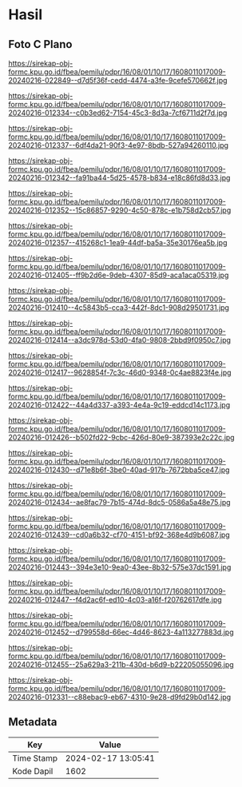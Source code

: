 # Hasil

## Foto C Plano

https://sirekap-obj-formc.kpu.go.id/fbea/pemilu/pdpr/16/08/01/10/17/1608011017009-20240216-022849--d7d5f36f-cedd-4474-a3fe-9cefe570662f.jpg

https://sirekap-obj-formc.kpu.go.id/fbea/pemilu/pdpr/16/08/01/10/17/1608011017009-20240216-012334--c0b3ed62-7154-45c3-8d3a-7cf6711d2f7d.jpg

https://sirekap-obj-formc.kpu.go.id/fbea/pemilu/pdpr/16/08/01/10/17/1608011017009-20240216-012337--6df4da21-90f3-4e97-8bdb-527a94260110.jpg

https://sirekap-obj-formc.kpu.go.id/fbea/pemilu/pdpr/16/08/01/10/17/1608011017009-20240216-012342--fa91ba44-5d25-4578-b834-e18c86fd8d33.jpg

https://sirekap-obj-formc.kpu.go.id/fbea/pemilu/pdpr/16/08/01/10/17/1608011017009-20240216-012352--15c86857-9290-4c50-878c-e1b758d2cb57.jpg

https://sirekap-obj-formc.kpu.go.id/fbea/pemilu/pdpr/16/08/01/10/17/1608011017009-20240216-012357--415268c1-1ea9-44df-ba5a-35e30176ea5b.jpg

https://sirekap-obj-formc.kpu.go.id/fbea/pemilu/pdpr/16/08/01/10/17/1608011017009-20240216-012405--ff9b2d6e-9deb-4307-85d9-aca1aca05319.jpg

https://sirekap-obj-formc.kpu.go.id/fbea/pemilu/pdpr/16/08/01/10/17/1608011017009-20240216-012410--4c5843b5-cca3-442f-8dc1-908d29501731.jpg

https://sirekap-obj-formc.kpu.go.id/fbea/pemilu/pdpr/16/08/01/10/17/1608011017009-20240216-012414--a3dc978d-53d0-4fa0-9808-2bbd9f0950c7.jpg

https://sirekap-obj-formc.kpu.go.id/fbea/pemilu/pdpr/16/08/01/10/17/1608011017009-20240216-012417--9628854f-7c3c-46d0-9348-0c4ae8823f4e.jpg

https://sirekap-obj-formc.kpu.go.id/fbea/pemilu/pdpr/16/08/01/10/17/1608011017009-20240216-012422--44a4d337-a393-4e4a-9c19-eddcd14c1173.jpg

https://sirekap-obj-formc.kpu.go.id/fbea/pemilu/pdpr/16/08/01/10/17/1608011017009-20240216-012426--b502fd22-9cbc-426d-80e9-387393e2c22c.jpg

https://sirekap-obj-formc.kpu.go.id/fbea/pemilu/pdpr/16/08/01/10/17/1608011017009-20240216-012430--d71e8b6f-3be0-40ad-917b-7672bba5ce47.jpg

https://sirekap-obj-formc.kpu.go.id/fbea/pemilu/pdpr/16/08/01/10/17/1608011017009-20240216-012434--ae8fac79-7b15-474d-8dc5-0586a5a48e75.jpg

https://sirekap-obj-formc.kpu.go.id/fbea/pemilu/pdpr/16/08/01/10/17/1608011017009-20240216-012439--cd0a6b32-cf70-4151-bf92-368e4d9b6087.jpg

https://sirekap-obj-formc.kpu.go.id/fbea/pemilu/pdpr/16/08/01/10/17/1608011017009-20240216-012443--394e3e10-9ea0-43ee-8b32-575e37dc1591.jpg

https://sirekap-obj-formc.kpu.go.id/fbea/pemilu/pdpr/16/08/01/10/17/1608011017009-20240216-012447--f4d2ac6f-ed10-4c03-a16f-f20762617dfe.jpg

https://sirekap-obj-formc.kpu.go.id/fbea/pemilu/pdpr/16/08/01/10/17/1608011017009-20240216-012452--d799558d-66ec-4d46-8623-4a113277883d.jpg

https://sirekap-obj-formc.kpu.go.id/fbea/pemilu/pdpr/16/08/01/10/17/1608011017009-20240216-012455--25a629a3-211b-430d-b6d9-b22205055096.jpg

https://sirekap-obj-formc.kpu.go.id/fbea/pemilu/pdpr/16/08/01/10/17/1608011017009-20240216-012331--c88ebac9-eb67-4310-9e28-d9fd29b0d142.jpg


## Metadata

| Key        | Value               |
| ---------- | ------------------- |
| Time Stamp | 2024-02-17 13:05:41 |
| Kode Dapil | 1602                |



